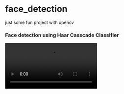 # face_detection
just some fun project with opencv  
  
### Face detection using Haar Casscade Classifier
![](output.avi)
